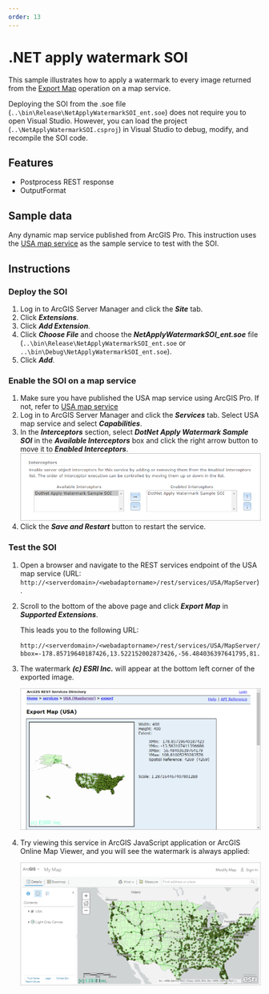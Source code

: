 ```yaml
---
order: 13
---
```


# .NET apply watermark SOI

This sample illustrates how to apply a watermark to every image returned from the [Export Map](https://developers.arcgis.com/rest/services-reference/export-map.htm) operation on a map service.

Deploying the SOI from the .soe file (`..\bin\Release\NetApplyWatermarkSOI_ent.soe`) does not require you to open Visual Studio. However, you can load the project (`..\NetApplyWatermarkSOI.csproj`) in Visual Studio to debug, modify, and recompile the SOI code.

## Features

* Postprocess REST response
* OutputFormat

## Sample data

Any dynamic map service published from ArcGIS Pro. This instruction uses the [USA map service](../../../ReadMe.md#1-usa-service) as the sample service to test with the SOI.

## Instructions

### Deploy the SOI

1. Log in to ArcGIS Server Manager and click the ***Site*** tab.
2. Click ***Extensions***.
3. Click ***Add Extension***.
4. Click ***Choose File*** and choose the ***NetApplyWatermarkSOI_ent.soe*** file (`..\bin\Release\NetApplyWatermarkSOI_ent.soe` or `..\bin\Debug\NetApplyWatermarkSOI_ent.soe`).
5. Click ***Add***.

### Enable the SOI on a map service

1. Make sure you have published the USA map service using ArcGIS Pro. If not, refer to [USA map service](../../../ReadMe.md#1-usa-service)
2. Log in to ArcGIS Server Manager and click the ***Services*** tab. Select USA map service and select ***Capabilities***.
3. In the ***Interceptors*** section, select ***DotNet Apply Watermark Sample SOI*** in the ***Available Interceptors*** box and click the right arrow button to move it to ***Enabled Interceptors***.
   ![](../../../../images/netsp/NetWatermarkSOI1.png "Net Watermark SOI Sample")
4. Click the ***Save and Restart*** button to restart the service.

### Test the SOI

1. Open a browser and navigate to the REST services endpoint of the USA map service (URL: `http://<serverdomain>/<webadaptorname>/rest/services/USA/MapServer`).
2. Scroll to the bottom of the above page and click ***Export Map*** in ***Supported Extensions***.

   This leads you to the following URL:

   ```
   http://<serverdomain>/<webadaptorname>/rest/services/USA/MapServer/export?bbox=-178.85719640187426,13.522152002873426,-56.484036397641795,81.72479317856566
   ```
3. The watermark ***(c) ESRI Inc.*** will appear at the bottom left corner of the exported image.

   ![](../../../../images/netsp/NetWatermarkSOI2.png "Net Watermark SOI Sample")

4. Try viewing this service in ArcGIS JavaScript application or ArcGIS Online Map Viewer, and you will see the watermark is always applied:

   ![](../../../../images/netsp/NetWatermarkSOI3.png "Net Watermark SOI Sample")
